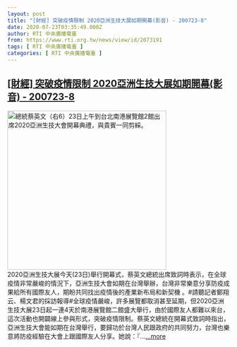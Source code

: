 ```yaml
---
layout: post
title: "[財經] 突破疫情限制 2020亞洲生技大展如期開幕(影音) - 200723-8"
date: 2020-07-23T03:35:49.000Z
author: RTI 中央廣播電臺
from: https://www.rti.org.tw/news/view/id/2073191
tags: [ RTI 中央廣播電臺 ]
categories: [ RTI 中央廣播電臺 ]
---
```

<!--1595475349000-->
[[財經] 突破疫情限制 2020亞洲生技大展如期開幕(影音) - 200723-8](https://www.rti.org.tw/news/view/id/2073191)
------

<div>
<img src="https://static.rti.org.tw/assets/thumbnails/2020/07/23/20200723000017M.jpg" width="360" alt="總統蔡英文（右6）23日上午到台北南港展覽館2館出席2020亞洲生技大會開幕典禮，與貴賓一同剪綵。" title="總統蔡英文（右6）23日上午到台北南港展覽館2館出席2020亞洲生技大會開幕典禮，與貴賓一同剪綵。"><br>2020亞洲生技大展今天(23日)舉行開幕式，蔡英文總統出席致詞時表示，在全球疫情非常嚴峻的情況下，亞洲生技大會如期在台灣舉辦，台灣非常樂意分享防疫成果給所有國際友人，期盼共同找出疫情後的產業新布局和新契機 。#請聽記者鄭翔云、楊文君的採訪報導#全球疫情嚴峻，許多展覽都取消甚至延期，但2020亞洲生技大展23日起一連4天於南港展覽館二館盛大舉行，由於國際友人都難以來台，這次活動也開闢線上參與形式，突破疫情限制。蔡英文總統在開幕式致詞時指出，亞洲生技大會能如期在台灣舉行，要歸功於台灣人民跟政府的共同努力，台灣也樂意將防疫經驗在大會上跟國際友人分享。她說：『...<a target="_blank" href="https://www.rti.org.tw/news/view/id/2073191">...more</a>
</div>
